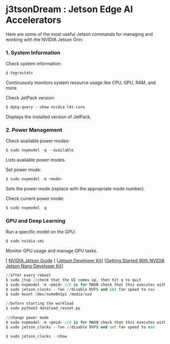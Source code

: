 # j3tsonDream : Jetson Edge AI Accelerators

Here are some of the most useful Jetson commands for managing and working with the NVIDIA Jetson Orin:

### 1. System Information
Check system information:

```python
$ tegrastats
```
Continuously monitors system resource usage like CPU, GPU, RAM, and more.

Check JetPack version:

```python
$ dpkg-query --show nvidia-l4t-core
```
Displays the installed version of JetPack.

### 2. Power Management
Check available power modes:

```python
$ sudo nvpmodel -q --available
```
Lists available power modes.

Set power mode:

```python
$ sudo nvpmodel -m <mode>
```
Sets the power mode (replace <mode> with the appropriate mode number).

Check current power mode:

```python
$ sudo nvpmodel -q
```
###  GPU and Deep Learning
Run a specific model on the GPU:

```python
$ sudo nvidia-smi
```
Monitor GPU usage and manage GPU tasks.


[ [NVIDIA Jetson Guide](https://docs.nvidia.com/jetson/archives/r34.1/DeveloperGuide/index.html#page/Tegra%20Linux%20Driver%20Package%20Development%20Guide/quick_start.html) ] [[Jetson Developer Kit](https://developer.nvidia.com/embedded/learn/get-started-jetson-nano-devkit#intro)] [[Getting Started With NVIDIA Jetson Nano Developer Kit](https://gilberttanner.com/blog/jetson-nano-getting-started/)]


```python
//after every reboot
$ sudo jtop //check that the UI comes up, then hit q to quit
$ sudo nvpmodel -m <pmid> //0 is for MAXN check that this executes without a warning, if not reboot
$ sudo jetson_clocks --fan //disable DVFS and set fan speed to max
$ sudo mount /dev/nvme0n1p1 /media/ssd
 
//before starting the workload
$ sudo python3 dataload_resnet.py
 
//change power mode
$ sudo nvpmodel -m <pmid> //0 is for MAXN check that this executes without a warning, if not reboot
$ sudo jetson_clocks --fan //disable DVFS and set fan speed to max
```


```python
$ sudo jetson_clocks --show
```

